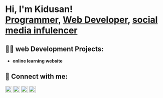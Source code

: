 <h1>Hi, I'm Kidusan! <br/><a href="https://github.com/kidusdt">Programmer</a>, <a href="https://www.linkedin.com/in//kidusan-teklu-3013332aa/">Web Developer</a>, <a href="https://www.instagram.com/kidus_dt/">social media infulencer </a></h1>

<h2>👨‍💻  web  Development Projects:</h2>

- <b>online learning website</b>
 

<h2> 🤳 Connect with me:</h2>

[<img align="left" alt="kidusdt | Facebook" width="22px" src="https://cdn.jsdelivr.net/npm/simple-icons@3.13.0/icons/facebook.svg" />][facebook]
[<img align="left" alt="kidusdt | Twitter" width="22px" src="https://cdn.jsdelivr.net/npm/simple-icons@v3/icons/twitter.svg" />][twitter]
[<img align="left" alt="kidusdt | LinkedIn" width="22px" src="https://cdn.jsdelivr.net/npm/simple-icons@v3/icons/linkedin.svg" />][linkedin]
[<img align="left" alt="kidusdt | Instagram" width="22px" src="https://cdn.jsdelivr.net/npm/simple-icons@v3/icons/instagram.svg" />][instagram]

[twitter]:https://twitter.com/kidusdt
[facebook]:https://www.facebook.com/kedusan.teklu
[instagram]: https://www.instagram.com/kidus_dt/
[linkedin]: https://www.linkedin.com/in/kidusan-teklu-3013332aa/

<!--
**kidusdt/kidusdt** is a ✨ _special_ ✨ repository because its `README.md` (this file) appears on your GitHub profile.

Here are some ideas to get you started:

- 🔭 I’m currently working on ...
- 🌱 I’m currently learning ...
- 👯 I’m looking to collaborate on ...
- 🤔 I’m looking for help with ...
- 💬 Ask me about ...
- 📫 How to reach me: ...
- 😄 Pronouns: ...
- ⚡ Fun fact: ...
-->
